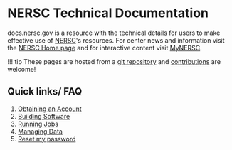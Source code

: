 # NERSC Technical Documentation

docs.nersc.gov is a resource with the technical details for users to
make effective use of [NERSC](https://nersc.gov)'s resources. For
center news and information visit
the [NERSC Home page](https://nersc.gov) and for interactive content
visit [MyNERSC](https://my.nersc.gov).

!!! tip 
	These pages are hosted from a 
	[git repository](https://gitlab.com/NERSC/nersc.gitlab.io) and
	[contributions](https://gitlab.com/NERSC/nersc.gitlab.io/blob/master/CONTRIBUTING.md)
	are welcome!

## Quick links/ FAQ

 1. [Obtaining an Account](accounts/index.md#obtaining-an-account)
 1. [Building Software](programming/compilers/wrappers.md)
 1. [Running Jobs](jobs/index.md)
 1. [Managing Data](data/management.md)
 1. [Reset my password](accounts/index.md#forgotten-passwords)
